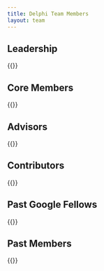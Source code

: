 ```yaml
---
title: Delphi Team Members
layout: team
---
```


## Leadership

{{<team team="leadership" small="2" >}}

## Core Members

{{<team team="core" >}}

## Advisors

{{<team team="advisors" >}}

## Contributors

{{<team team="contributors" >}}

## Past Google Fellows

{{<team team="google" >}}

## Past Members

{{<team team="past" >}}
